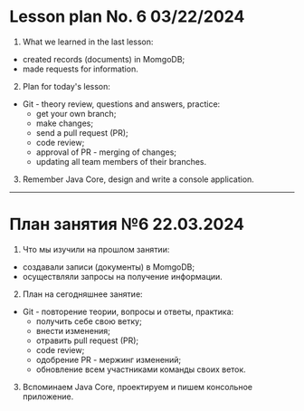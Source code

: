 # Lesson plan No. 6 03/22/2024

1. What we learned in the last lesson:
- created records (documents) in MomgoDB;
- made requests for information.

2. Plan for today's lesson:
- Git - theory review, questions and answers, practice:
  - get your own branch;
  - make changes;
  - send a pull request (PR);
  - code review;
  - approval of PR - merging of changes;
  - updating all team members of their branches.

3. Remember Java Core, design and write a console application.

-----------------------------------------------------------

# План занятия №6 22.03.2024

1. Что мы изучили на прошлом занятии:
- создавали записи (документы) в MomgoDB;
- осуществляли запросы на получение информации.

2. План на сегодняшнее занятие:
- Git - повторение теории, вопросы и ответы, практика:
  - получить себе свою ветку;
  - внести изменения;
  - отравить pull request (PR);
  - code review;
  - одобрение PR - мержинг изменений; 
  - обновление всем участниками команды своих веток.

3. Вспоминаем Java Core, проектируем и пишем консольное приложение. 
